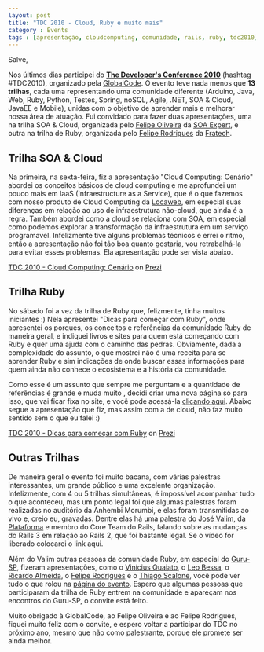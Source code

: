```yaml
---
layout: post
title: "TDC 2010 - Cloud, Ruby e muito mais"
category : Events
tags : [apresentação, cloudcomputing, comunidade, rails, ruby, tdc2010]
---
```

Salve,

Nos últimos dias participei do **[The Developer's Conference 2010](http://www.thedevelopersconference.com.br/tdc/2010/index.html)** (hashtag \#TDC2010), organizado pela [GlobalCode](http://globalcode.com.br). O evento teve nada menos que **13 trilhas**, cada uma representando uma comunidade diferente (Arduino, Java, Web, Ruby, Python, Testes, Spring, noSQL, Agile, .NET, SOA & Cloud, JavaEE e Mobile), unidas com o objetivo de aprender mais e melhorar nossa área de atuação. Fui convidado para fazer duas apresentações, uma na trilha SOA & Cloud, organizada pelo [Felipe Oliveira](http://twitter.com/scaphe) da [SOA Expert](http://soaexpert.com.br), e outra na trilha de Ruby, organizada pelo [Felipe Rodrigues](http://twitter.com/felipero) da [Fratech](http://fratech.com.br).

## Trilha SOA & Cloud

Na primeira, na sexta-feira, fiz a apresentação "Cloud Computing: Cenário" abordei os conceitos básicos de cloud computing e me aprofundei um pouco mais em IaaS (Infraestructure as a Service), que é o que fazemos com nosso produto de Cloud Computing da [Locaweb](http://locaweb.com.br), em especial suas diferenças em relação ao uso de infraestrutura não-cloud, que ainda é a regra. Também abordei como a cloud se relaciona com SOA, em especial como podemos explorar a transformação da infraestrutura em um serviço programavel. Infelizmente tive alguns problemas técnicos e errei o ritmo, então a apresentação não foi tão boa quanto gostaria, vou retrabalhá-la para evitar esses problemas. Ela apresentação pode ser vista abaixo.

[TDC 2010 - Cloud Computing: Cenário](http://prezi.com/liisqglmavzm/tdc-2010-cloud-computing-cenario/ "Cloud Computing: Cenário") on [Prezi](http://prezi.com)

## Trilha Ruby

No sábado foi a vez da trilha de Ruby que, felizmente, tinha muitos iniciantes :) Nela apresentei "Dicas para começar com Ruby", onde apresentei os porques, os conceitos e referências da comunidade Ruby de maneira geral, e indiquei livros e sites para quem está começando com Ruby e quer uma ajuda com o caminho das pedras. Obviamente, dada a complexidade do assunto, o que mostrei não é uma receita para se aprender Ruby e sim indicações de onde buscar essas informações para quem ainda não conhece o ecosistema e a história da comunidade.

Como esse é um assunto que sempre me perguntam e a quantidade de referências é grande e muda muito , decidi criar uma nova página só para isso, que vai ficar fixa no site, e você pode acessá-la [clicando aqui](http://rafaelrosafu.com/pages/referencias-de-ruby). Abaixo segue a apresentação que fiz, mas assim com a de cloud, não faz muito sentido sem o que eu falei :)

[TDC 2010 - Dicas para começar com Ruby](http://prezi.com/rzwnhwb_5psw/tdc-2010-dicas-para-comecar-com-ruby/) on [Prezi](http://prezi.com)

## Outras Trilhas

De maneira geral o evento foi muito bacana, com várias palestras interessantes, um grande público e uma excelente organização. Infelizmente, com 4 ou 5 trilhas simultâneas, é impossível acompanhar tudo o que aconteceu, mas um ponto legal foi que algumas palestras foram realizadas no auditório da Anhembi Morumbi, e elas foram transmitidas ao vivo e, creio eu, gravadas. Dentre elas há uma palestra do [José Valim](http://twitter.com/josevalim), da [Plataforma](http://plataformatec.com.br) e membro do Core Team do Rails, falando sobre as mudanças do Rails 3 em relação ao Rails 2, que foi bastante legal. Se o vídeo for liberado colocarei o link aqui.

Além do Valim outras pessoas da comunidade Ruby, em especial do [Guru-SP](http://twitter.com/guru_sp), fizeram apresentações, como o [Vinícius Quaiato](http://twitter.com/vquaiato), o [Leo Bessa](http://twitter.com/leobessa), o [Ricardo Almeida](http://twitter.com/almeidaricardo), o [Felipe Rodrigues](http://twitter.com/felipero) e o [Thiago Scalone](http://twitter.com/scalone), você pode ver tudo o que rolou na [página do evento](http://www.thedevelopersconference.com.br/tdc/2010/sp/trilha-ruby). Espero que algumas pessoas que participaram da trilha de Ruby entrem na comunidade e apareçam nos encontros do Guru-SP, o convite está feito.

Muito obrigado à GlobalCode, ao Felipe Oliveira e ao Felipe Rodrigues, fiquei muito feliz com o convite, e espero voltar a participar do TDC no próximo ano, mesmo que não como palestrante, porque ele promete ser ainda melhor.